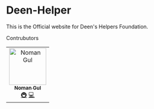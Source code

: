 # Deen-Helper
This is the Official website for Deen's Helpers Foundation.

Contrubutors
<table>
  <tr>
    <td align="center"><a href="https://www.developerkazmi.com/kazmiali"><img src="https://avatars.githubusercontent.com/u/39811688?v=4" width="100px;" alt="Noman Gul"/><br /><sub><b>Noman Gul</b></sub></a><br /><a href="#infra-kazmiali" title="Infrastructure (Hosting, Build-Tools, etc)">🚇</a> <a href="#" title="Code">💻</a></td>
  </tr>
</table>
